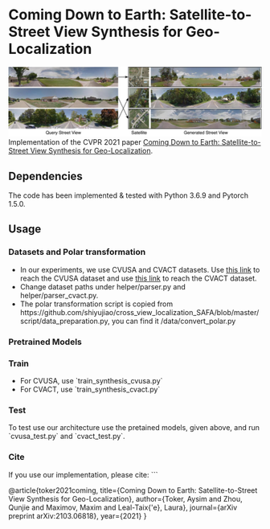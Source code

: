 <h1> Coming Down to Earth: Satellite-to-Street View Synthesis for Geo-Localization </h1>
<img src="./teaser-small.png">
Implementation of the CVPR 2021 paper <a href="https://arxiv.org/pdf/2103.06818.pdf">Coming Down to Earth: Satellite-to-Street View Synthesis for Geo-Localization</a>. 
<h2> Dependencies </h2>
The code has been implemented & tested with Python 3.6.9 and Pytorch 1.5.0.
<h2> Usage </h2>
<h3> Datasets and Polar transformation</h3>
<ul>
<li> In our experiments, we use CVUSA and CVACT datasets. Use <a href="https://github.com/viibridges/crossnet">this link</a> to reach the CVUSA dataset and use <a href="https://github.com/Liumouliu/OriCNN">this link</a> to reach the CVACT dataset. </li>
<li> Change dataset paths under helper/parser.py and helper/parser_cvact.py. </li>
<li> The polar transformation script is copied from https://github.com/shiyujiao/cross_view_localization_SAFA/blob/master/script/data_preparation.py, you can find it /data/convert_polar.py </li>
</ul>
<h3> Pretrained Models </h3>
<h3> Train </h3>
<ul>
<li> For CVUSA, use `train_synthesis_cvusa.py` </li>
<li> For CVACT, use `train_synthesis_cvact.py` </li>
</ul>
<h3> Test </h3>
To test use our architecture use the pretained models, given above, and run `cvusa_test.py` and `cvact_test.py`.
<h3> Cite </h3>
If you use our implementation, please cite:
```

@article{toker2021coming,
  title={Coming Down to Earth: Satellite-to-Street View Synthesis for Geo-Localization},
  author={Toker, Aysim and Zhou, Qunjie and Maximov, Maxim and Leal-Taix{\'e}, Laura},
  journal={arXiv preprint arXiv:2103.06818},
  year={2021}
}

```
